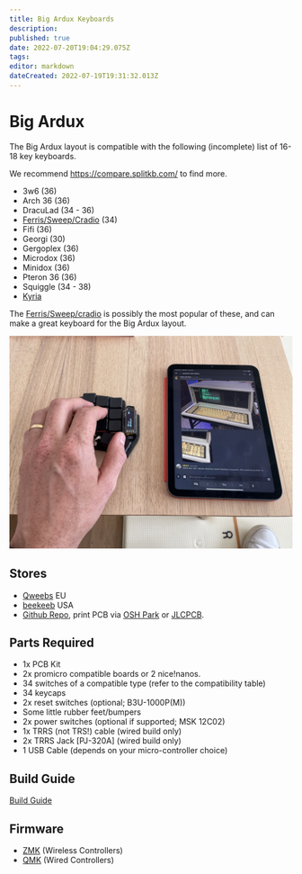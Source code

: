 ```yaml
---
title: Big Ardux Keyboards
description: 
published: true
date: 2022-07-20T19:04:29.075Z
tags: 
editor: markdown
dateCreated: 2022-07-19T19:31:32.013Z
---
```


# Big Ardux

The Big Ardux layout is compatible with the following (incomplete) list of 16-18 key keyboards.

We recommend https://compare.splitkb.com/ to find more.

- 3w6 (36)
- Arch 36 (36)
- DracuLad (34 - 36)
- [Ferris/Sweep/Cradio](https://github.com/davidphilipbarr/Sweep) (34)
- Fifi (36)
- Georgi (30)
- Gergoplex (36)
- Microdox (36)
- Minidox (36)
- Pteron 36 (36)
- Squiggle (34 - 38)
- [Kyria](https://splitkb.com/products/kyria-pcb-kit)

The [Ferris/Sweep/cradio](https://github.com/davidphilipbarr/Sweep) is possibly the most popular of these, and can make a great keyboard for the Big Ardux layout.

![img_2802.jpg](/img_2802.jpg)


## Stores

- [Qweebs](https://qweebs.com/shop/keyboards/ferris-sweep/) EU
- [beekeeb](https://shop.beekeeb.com/product/ferris-sweep-keyboard-diy-kit/) USA
- [Github Repo](https://github.com/davidphilipbarr/Sweep), print PCB via [OSH Park](https://oshpark.com/) or [JLCPCB](https://jlcpcb.com/).


## Parts Required

- 1x PCB Kit
- 2x promicro compatible boards or 2 nice!nanos.
- 34 switches of a compatible type (refer to the compatibility table)
- 34 keycaps
- 2x reset switches (optional; B3U-1000P(M))
- Some little rubber feet/bumpers
- 2x power switches (optional if supported; MSK 12C02)
- 1x TRRS (not TRS!) cable (wired build only)
- 2x TRRS Jack [PJ-320A] (wired build only)
- 1 USB Cable (depends on your micro-controller choice)

## Build Guide

[Build Guide](https://www.youtube.com/watch?v=fBPu7AyDtkM)

## Firmware

- [ZMK](https://github.com/arduxio/zmk-ardux) (Wireless Controllers)
- [QMK](https://github.com/arduxio/qmk-ardux) (Wired Controllers)